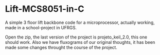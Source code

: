 # Lift-MCS8051-in-C
A simple 3 floor lift backbone code for a microprocessor, actually working, made in a school-project in UFRGS.

Open the zip, the last version of the project is projeto_keil_2.0, this one should work.
Also we have fluxograms of our original thoughts, it has been made some changes throught the course of the project.


